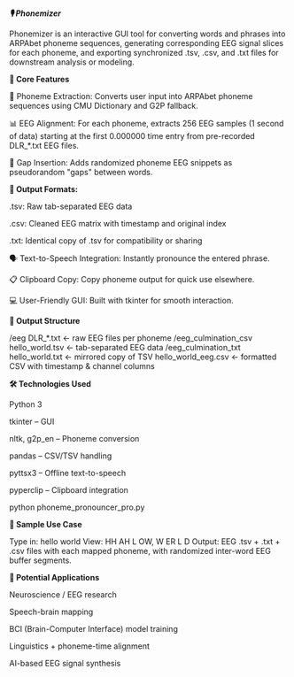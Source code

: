 _**🎙️ Phonemizer**_


Phonemizer is an interactive GUI tool for converting words and phrases into ARPAbet phoneme sequences, generating corresponding EEG signal slices for each phoneme, and exporting synchronized .tsv, .csv, and .txt files for downstream analysis or modeling.

**🔬 Core Features**

🧠 Phoneme Extraction: Converts user input into ARPAbet phoneme sequences using CMU Dictionary and G2P fallback.

📊 EEG Alignment: For each phoneme, extracts 256 EEG samples (1 second of data) starting at the first 0.000000 time entry from pre-recorded DLR_*.txt EEG files.

🔀 Gap Insertion: Adds randomized phoneme EEG snippets as pseudorandom "gaps" between words.

**📁 Output Formats:**

.tsv: Raw tab-separated EEG data

.csv: Cleaned EEG matrix with timestamp and original index

.txt: Identical copy of .tsv for compatibility or sharing

🗣️ Text-to-Speech Integration: Instantly pronounce the entered phrase.

📋 Clipboard Copy: Copy phoneme output for quick use elsewhere.

💻 User-Friendly GUI: Built with tkinter for smooth interaction.

**📂 Output Structure**

/eeg
    DLR_*.txt        ← raw EEG files per phoneme
/eeg_culmination_csv
    hello_world.tsv  ← tab-separated EEG data
/eeg_culmination_txt
    hello_world.txt  ← mirrored copy of TSV
hello_world_eeg.csv  ← formatted CSV with timestamp & channel columns

**🛠 Technologies Used**

Python 3

tkinter – GUI

nltk, g2p_en – Phoneme conversion

pandas – CSV/TSV handling

pyttsx3 – Offline text-to-speech

pyperclip – Clipboard integration

python phoneme_pronouncer_pro.py


**🧪 Sample Use Case**


Type in: hello world
View: HH AH L OW, W ER L D
Output: EEG .tsv + .txt + .csv files with each mapped phoneme, with randomized inter-word EEG buffer segments.


**🧠 Potential Applications**


Neuroscience / EEG research

Speech-brain mapping

BCI (Brain-Computer Interface) model training

Linguistics + phoneme-time alignment

AI-based EEG signal synthesis
